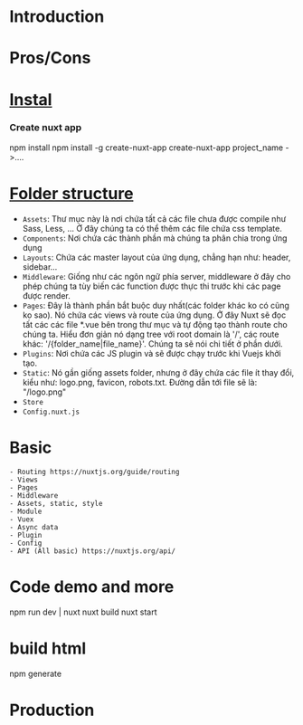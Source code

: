 # Introduction

# Pros/Cons

# [Instal](https://nuxtjs.org/guide/installation)
### Create nuxt app
npm install
npm install -g create-nuxt-app
create-nuxt-app project_name ->....

# [Folder structure](https://nuxtjs.org/guide/directory-structure)


- `Assets`: Thư mục này là nơi chứa tất cả các file chưa được compile như Sass, Less, ... Ở đây chúng ta có thể thêm các file chứa css template.
- `Components`: Nơi chứa các thành phần mà chúng ta phân chia trong ứng dụng
- `Layouts`: Chứa các master layout của ứng dụng, chẳng hạn như: header, sidebar...
- `Middleware`: Giống như các ngôn ngữ phía server, middleware ở đây cho phép chúng ta tùy biến các function được thực thi trước khi các page được render.
- `Pages`: Đây là thành phần bắt buộc duy nhất(các folder khác ko có cũng ko sao). Nó chứa các views và route của ứng dụng. Ở đây Nuxt sẽ đọc tất các các file *.vue bên trong thư mục và tự động tạo thành route cho chúng ta. Hiểu đơn giản nó dạng tree với root domain là '/', các route khác: '/{folder_name|file_name}'. Chúng ta sẽ nói chi tiết ở phần dưới.
- `Plugins`: Nơi chứa các JS plugin và sẽ được chạy trước khi Vuejs khởi tạo.
- `Static`: Nó gần giống assets folder, nhưng ở đây chứa các file ít thay đổi, kiểu như: logo.png, favicon, robots.txt. Đường dẫn tới file sẽ là: "/logo.png"
- `Store`
- `Config.nuxt.js`


# Basic
    - Routing https://nuxtjs.org/guide/routing
    - Views
    - Pages
    - Middleware
    - Assets, static, style
    - Module
    - Vuex
    - Async data
    - Plugin
    - Config
    - API (All basic) https://nuxtjs.org/api/
# Code demo and more
npm run dev | nuxt
nuxt build
nuxt start
# build html
npm generate

# Production